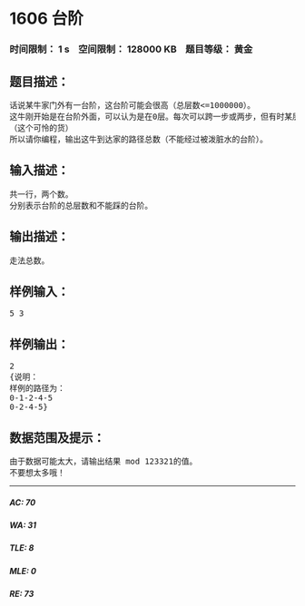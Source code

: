 # 1606 台阶   
### 时间限制： 1 s&nbsp;&nbsp;&nbsp;&nbsp;空间限制： 128000 KB&nbsp;&nbsp;&nbsp;&nbsp;题目等级： 黄金  
## 题目描述：  

<pre>
话说某牛家门外有一台阶，这台阶可能会很高（总层数<=1000000）。
这牛刚开始是在台阶外面，可以认为是在0层。每次可以跨一步或两步，但有时某层台阶上会被人泼上脏水，这层就不能走了~~
（这个可怜的货）
所以请你编程，输出这牛到达家的路径总数（不能经过被泼脏水的台阶）。
</pre>
  
  
## 输入描述：  

<pre>
共一行，两个数。
分别表示台阶的总层数和不能踩的台阶。
</pre>
  
  
## 输出描述：  

<pre>
走法总数。
</pre>
  
  
## 样例输入：  

<pre>
5 3
</pre>
  
  
## 样例输出：  

<pre>
2
{说明：
样例的路径为：
0-1-2-4-5
0-2-4-5}
</pre>
  
  
## 数据范围及提示：  

<pre>
由于数据可能太大，请输出结果 mod 123321的值。
不要想太多哦！
</pre>
  
  
***  

##### AC: 70  
##### WA: 31  
##### TLE: 8  
##### MLE: 0  
##### RE: 73  
